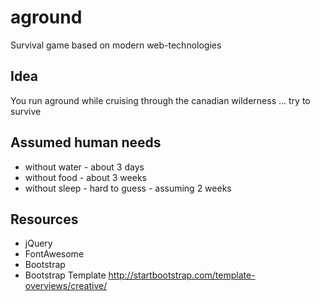 # aground
Survival game based on modern web-technologies


## Idea
You run aground while cruising through the canadian wilderness ... try to survive


## Assumed human needs
* without water - about 3 days
* without food - about 3 weeks
* without sleep - hard to guess - assuming 2 weeks


## Resources
* jQuery
* FontAwesome
* Bootstrap
* Bootstrap Template http://startbootstrap.com/template-overviews/creative/
